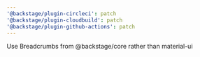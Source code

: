 ```yaml
---
'@backstage/plugin-circleci': patch
'@backstage/plugin-cloudbuild': patch
'@backstage/plugin-github-actions': patch
---
```


Use Breadcrumbs from @backstage/core rather than material-ui
